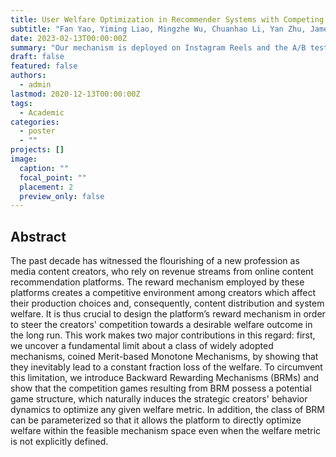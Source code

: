 ```yaml
---
title: User Welfare Optimization in Recommender Systems with Competing Content Creators
subtitle: "Fan Yao, Yiming Liao, Mingzhe Wu, Chuanhao Li, Yan Zhu, James Yang, Jingzhou Liu, Qifan Wang, Haifeng Xu, Hongning Wang"
date: 2023-02-13T00:00:00Z
summary: "Our mechanism is deployed on Instagram Reels and the A/B test showed promising results."
draft: false
featured: false
authors:
  - admin
lastmod: 2020-12-13T00:00:00Z
tags:
  - Academic
categories:
  - poster
  - ""
projects: []
image:
  caption: ""
  focal_point: ""
  placement: 2
  preview_only: false
---
```






## Abstract

The past decade has witnessed the flourishing of a new profession as media content creators, who rely on revenue streams from online content recommendation platforms. The reward mechanism employed by these platforms creates a competitive environment among creators which affect their production choices and, consequently, content distribution and system welfare. It is thus crucial to design the platform’s reward mechanism in order to steer the creators' competition towards a desirable welfare outcome in the long run. This work makes two major contributions in this regard: first, we uncover a fundamental limit about a class of widely adopted mechanisms, coined Merit-based Monotone Mechanisms, by showing that they inevitably lead to a constant fraction loss of the welfare. To circumvent this limitation, we introduce Backward Rewarding Mechanisms (BRMs) and show that the competition games resulting from BRM possess a potential game structure, which naturally induces the strategic creators' behavior dynamics to optimize any given welfare metric. In addition, the class of BRM can be parameterized so that it allows the platform to directly optimize welfare within the feasible mechanism space even when the welfare metric is not explicitly defined.



